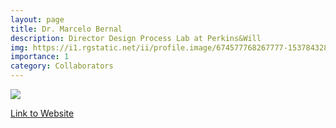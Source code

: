 ```yaml
---
layout: page
title: Dr. Marcelo Bernal
description: Director Design Process Lab at Perkins&Will
img: https://i1.rgstatic.net/ii/profile.image/674577768267777-1537843281464_Q512/Marcelo-Bernal-2.jpg
importance: 1
category: Collaborators
---
```


<div class="profile"> 
<img src="https://i1.rgstatic.net/ii/profile.image/674577768267777-1537843281464_Q512/Marcelo-Bernal-2.jpg" class="img-fluid z-depth-1 rounded"/>
</div>

[Link to Website](https://research.perkinswill.com/labs/process/)
